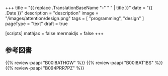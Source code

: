 +++
title = "{{ replace .TranslationBaseName "-" " " | title }}"
date =  "{{ .Date }}"
description = "description"
image = "/images/attention/design.png"
tags = [ "programming", "design" ]
pageType = "text"
draft = true

[scripts]
  mathjax = false
  mermaidjs = false
+++
















[OpenJDK]: http://openjdk.java.net/
[Go]: https://golang.org/ "The Go Programming Language"
[Go 言語]: https://golang.org/ "The Go Programming Language"
[Ubuntu]: https://www.ubuntu.com/ "The leading operating system for PCs, IoT devices, servers and the cloud | Ubuntu"

## 参考図書

{{% review-paapi "B00I8ATHGW" %}} <!-- 増補改訂版 Java言語で学ぶデザインパターン入門 -->
{{% review-paapi "B00I8AT1BS" %}} <!-- Java言語で学ぶデザインパターン入門 マルチスレッド編 -->
{{% review-paapi "B094PRR7PZ" %}} <!-- プログラミング言語Go -->
